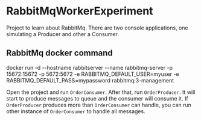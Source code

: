 # RabbitMqWorkerExperiment
Project to learn about RabbitMq. There are two console applications, one simulating a Producer  and other a Consumer. 

## RabbitMq docker command
docker run -d --hostname rabbitserver --name rabbitmq-server -p 15672:15672 -p 5672:5672 -e RABBITMQ_DEFAULT_USER=myuser -e RABBITMQ_DEFAULT_PASS=mypassword rabbitmq:3-management

Open the project and run `OrderConsumer`. After that, run `OrderProducer`. It will start to produce messages to queue and the consumer will consume it. If `OrderProducer` produces more than `OrderConsumer` can handle, you can run other instance of `OrderConsumer` to handle all messages.
